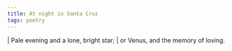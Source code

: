 ```yaml
---
title: At night in Santa Cruz
tags: poetry
---
```


| Pale evening and a lone, bright star;
| or Venus, and the memory of loving.
